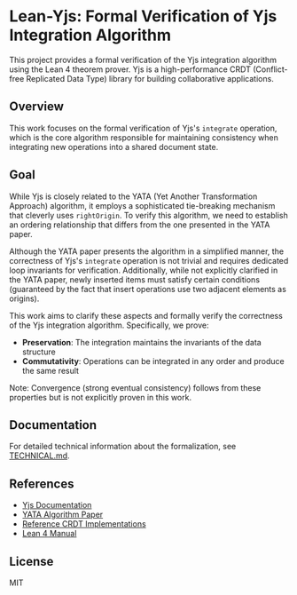 # Lean-Yjs: Formal Verification of Yjs Integration Algorithm

This project provides a formal verification of the Yjs integration algorithm using the Lean 4 theorem prover. Yjs is a high-performance CRDT (Conflict-free Replicated Data Type) library for building collaborative applications.

## Overview

This work focuses on the formal verification of Yjs's `integrate` operation, which is the core algorithm responsible for maintaining consistency when integrating new operations into a shared document state.

## Goal

While Yjs is closely related to the YATA (Yet Another Transformation Approach) algorithm, it employs a sophisticated tie-breaking mechanism that cleverly uses `rightOrigin`. To verify this algorithm, we need to establish an ordering relationship that differs from the one presented in the YATA paper.

Although the YATA paper presents the algorithm in a simplified manner, the correctness of Yjs's `integrate` operation is not trivial and requires dedicated loop invariants for verification. Additionally, while not explicitly clarified in the YATA paper, newly inserted items must satisfy certain conditions (guaranteed by the fact that insert operations use two adjacent elements as origins).

This work aims to clarify these aspects and formally verify the correctness of the Yjs integration algorithm. Specifically, we prove:

- **Preservation**: The integration maintains the invariants of the data structure
- **Commutativity**: Operations can be integrated in any order and produce the same result

Note: Convergence (strong eventual consistency) follows from these properties but is not explicitly proven in this work.

## Documentation

For detailed technical information about the formalization, see [TECHNICAL.md](TECHNICAL.md).

## References

- [Yjs Documentation](https://docs.yjs.dev/)
- [YATA Algorithm Paper](https://www.researchgate.net/publication/310212186_Near_Real-Time_Peer-to-Peer_Shared_Editing_on_Extensible_Data_Types)
- [Reference CRDT Implementations](https://github.com/josephg/reference-crdts)
- [Lean 4 Manual](https://leanprover.github.io/lean4/doc/)

## License

MIT
